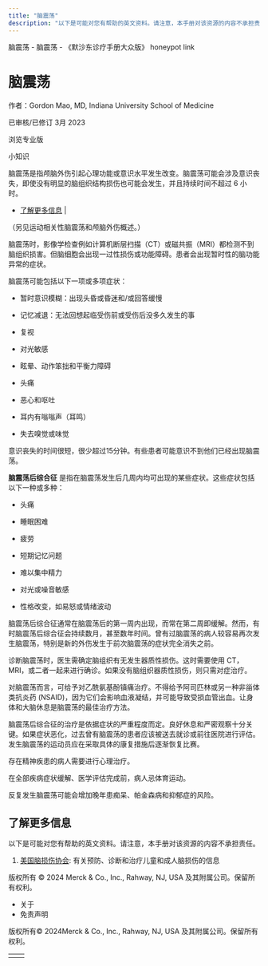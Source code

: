 ```yaml
---
title: "脑震荡"
description: "以下是可能对您有帮助的英文资料。请注意，本手册对该资源的内容不承担责任。"
---
```


﻿脑震荡 \- 脑震荡 \- 《默沙东诊疗手册大众版》 honeypot link

# 脑震荡

作者：Gordon Mao, MD, Indiana University School of Medicine

已审核/已修订 3月 2023

浏览专业版

小知识

脑震荡是指颅脑外伤引起心理功能或意识水平发生改变。脑震荡可能会涉及意识丧失，即使没有明显的脑组织结构损伤也可能会发生，并且持续时间不超过 6 小时。

- [了解更多信息](#了解更多信息_v14431496_zh) \|

（另见运动相关性脑震荡和颅脑外伤概述。）

脑震荡时，影像学检查例如计算机断层扫描（CT）或磁共振（MRI）都检测不到脑组织损害。但脑细胞会出现一过性损伤或功能障碍。患者会出现暂时性的脑功能异常的症状。

脑震荡可能包括以下一项或多项症状：

- 暂时意识模糊：出现头昏或昏迷和/或回答缓慢

- 记忆减退：无法回想起临受伤前或受伤后没多久发生的事

- 复视

- 对光敏感

- 眩晕、动作笨拙和平衡力障碍

- 头痛

- 恶心和呕吐

- 耳内有嗡嗡声（耳鸣）

- 失去嗅觉或味觉


意识丧失的时间很短，很少超过15分钟。有些患者可能意识不到他们已经出现脑震荡。

**脑震荡后综合征** 是指在脑震荡发生后几周内均可出现的某些症状。这些症状包括以下一种或多种：

- 头痛

- 睡眠困难

- 疲劳

- 短期记忆问题

- 难以集中精力

- 对光或噪音敏感

- 性格改变，如易怒或情绪波动


脑震荡后综合征通常在脑震荡后的第一周内出现，而常在第二周即缓解。然而，有时脑震荡后综合征会持续数月，甚至数年时间。曾有过脑震荡的病人较容易再次发生脑震荡，特别是新的外伤发生于前次脑震荡的症状完全消失之前。

诊断脑震荡时，医生需确定脑组织有无发生器质性损伤。这时需要使用 CT，MRI，或二者一起来进行确诊。如果没有脑组织器质性损伤，则只需对症治疗。

对脑震荡而言，可给予对乙酰氨基酚镇痛治疗。不得给予阿司匹林或另一种非甾体类抗炎药 (NSAID)，因为它们会影响血液凝结，并可能导致受损血管出血。让身体和大脑休息是脑震荡的最佳治疗方法。

脑震荡后综合征的治疗是依据症状的严重程度而定。良好休息和严密观察十分关键。如果症状恶化，过去曾有脑震荡的患者应该被送去就诊或前往医院进行评估。发生脑震荡的运动员应在采取具体的康复措施后逐渐恢复比赛。

存在精神疾患的病人需要进行心理治疗。

在全部疾病症状缓解、医学评估完成前，病人忌体育运动。

反复发生脑震荡可能会增加晚年患痴呆、帕金森病和抑郁症的风险。

## 了解更多信息

以下是可能对您有帮助的英文资料。请注意，本手册对该资源的内容不承担责任。

1. [美国脑损伤协会](https://www.biausa.org/): 有关预防、诊断和治疗儿童和成人脑损伤的信息




版权所有 © 2024
Merck & Co., Inc., Rahway, NJ, USA 及其附属公司。保留所有权利。

- 关于
- 免责声明

版权所有© 2024Merck & Co., Inc., Rahway, NJ, USA 及其附属公司。保留所有权利。

|     |     |
| --- | --- |
|  |  |